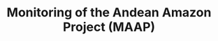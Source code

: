 ---
title: 'Monitoring of the Andean Amazon Project (MAAP)'
slug: 'maap'
published: true
categories: [gallery]
content: 'View information, maps and analysis from a new deforestation monitoring system for the Andean Amazon.'
href: 'http://maaproject.org/en/'
href_target: '_blank'
href_text: 'Launch App'
href_class: 'btn green medium mobile-friendly'
source: 'Amazon Conservation Association'
filters: 'data, latin-america, maps, mining, satellite-imagery'
---
